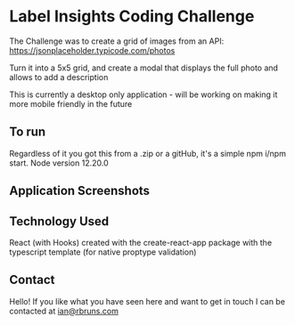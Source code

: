 # Label Insights Coding Challenge

The Challenge was to create a grid of images from an API:
https://jsonplaceholder.typicode.com/photos

Turn it into a 5x5 grid, and create a modal that displays the full photo and allows to add a description

This is currently a desktop only application - will be working on making it more mobile friendly in the
future

## To run

Regardless of it you got this from a .zip or a gitHub, it's a simple npm i/npm start.  Node version 12.20.0

## Application Screenshots

## Technology Used

React (with Hooks) created with the create-react-app package with the typescript template (for native
proptype validation)

## Contact

Hello!  If you like what you have seen here and want to get in touch I can be
contacted at ian@rbruns.com